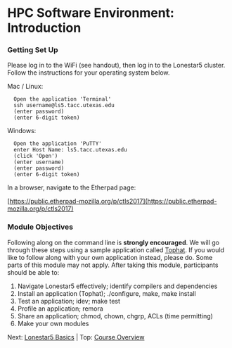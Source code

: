 # HPC Software Environment: Introduction


### Getting Set Up

Please log in to the WiFi (see handout), then log in to the Lonestar5 cluster. Follow the instructions for your operating system below.

Mac / Linux:

```
  Open the application 'Terminal'
  ssh username@ls5.tacc.utexas.edu 
  (enter password)
  (enter 6-digit token)
```

Windows:

```
  Open the application 'PuTTY'
  enter Host Name: ls5.tacc.utexas.edu
  (click 'Open')
  (enter username)
  (enter password)
  (enter 6-digit token)
```

In a browser, navigate to the Etherpad page:


[https://public.etherpad-mozilla.org/p/ctls2017](https://public.etherpad-mozilla.org/p/ctls2017)


### Module Objectives

Following along on the command line is **strongly encouraged**. We will go through these steps using a sample application called [Tophat](https://ccb.jhu.edu/software/tophat/tutorial.shtml). If you would like to follow along with your own application instead, please do. Some parts of this module may not apply. After taking this module, participants should be able to:

 1. Navigate Lonestar5 effectively; identify compilers and dependencies
 2. Install an application (Tophat); ./configure, make, make install
 3. Test an application; idev; make test
 4. Profile an application; remora
 5. Share an application; chmod, chown, chgrp, ACLs (time permitting)
 6. Make your own modules



Next: [Lonestar5 Basics](hpc_software_environment_02.md) | Top: [Course Overview](../../index.md)

